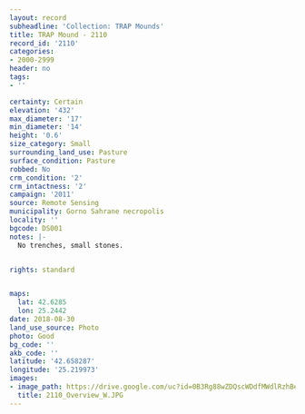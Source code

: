 ```yaml
---
layout: record
subheadline: 'Collection: TRAP Mounds'
title: TRAP Mound - 2110
record_id: '2110'
categories:
- 2000-2999
header: no
tags:
- ''

certainty: Certain
elevation: '432'
max_diameter: '17'
min_diameter: '14'
height: '0.6'
size_category: Small
surrounding_land_use: Pasture
surface_condition: Pasture
robbed: No
crm_condition: '2'
crm_intactness: '2'
campaign: '2011'
source: Remote Sensing
municipality: Gorno Sahrane necropolis
locality: ''
bgcode: DS001
notes: |-
  No trenches, small stones.


rights: standard


maps:
  lat: 42.6285
  lon: 25.2442
date: 2018-08-30
land_use_source: Photo
photo: Good
bg_code: ''
akb_code: ''
latitude: '42.658287'
longitude: '25.219973'
images:
- image_path: https://drive.google.com/uc?id=0B3Rg88wZDQscWDdfMWdlRzhBeGM
  title: 2110_Overview_W.JPG
---
```

